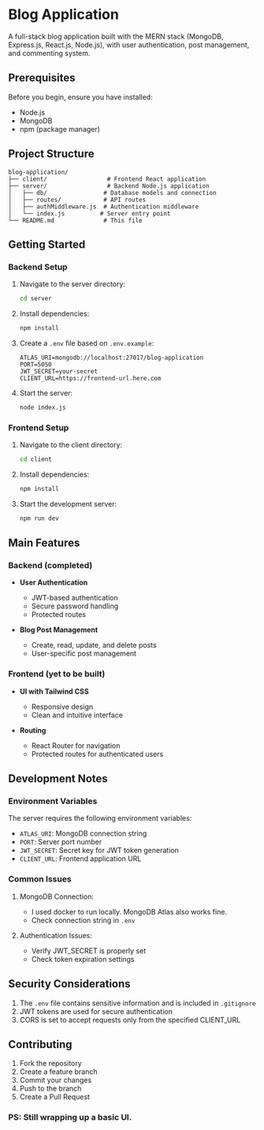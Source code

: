 # Blog Application

A full-stack blog application built with the MERN stack (MongoDB, Express.js, React.js, Node.js), with user authentication, post management, and commenting system.

## Prerequisites

Before you begin, ensure you have installed:
- Node.js
- MongoDB
- npm (package manager)

## Project Structure

```
blog-application/
├── client/                 # Frontend React application
├── server/                 # Backend Node.js application
│   ├── db/                # Database models and connection
│   ├── routes/            # API routes
│   ├── authMiddleware.js  # Authentication middleware
│   └── index.js          # Server entry point
└── README.md              # This file
```

## Getting Started

### Backend Setup

1. Navigate to the server directory:
   ```bash
   cd server
   ```

2. Install dependencies:
   ```bash
   npm install
   ```

3. Create a `.env` file based on `.env.example`:
   ```
   ATLAS_URI=mongodb://localhost:27017/blog-application
   PORT=5050
   JWT_SECRET=your-secret
   CLIENT_URL=https://frontend-url.here.com
   ```

4. Start the server:
   ```bash
   node index.js
   ```

### Frontend Setup

1. Navigate to the client directory:
   ```bash
   cd client
   ```

2. Install dependencies:
   ```bash
   npm install
   ```

3. Start the development server:
   ```bash
   npm run dev
   ```

## Main Features

### Backend (completed)

- **User Authentication**
  - JWT-based authentication
  - Secure password handling
  - Protected routes

- **Blog Post Management**
  - Create, read, update, and delete posts
  - User-specific post management

### Frontend (yet to be built)

- **UI with Tailwind CSS**
  - Responsive design
  - Clean and intuitive interface

- **Routing**
  - React Router for navigation
  - Protected routes for authenticated users

## Development Notes

### Environment Variables

The server requires the following environment variables:
- `ATLAS_URI`: MongoDB connection string
- `PORT`: Server port number
- `JWT_SECRET`: Secret key for JWT token generation
- `CLIENT_URL`: Frontend application URL

### Common Issues

1. MongoDB Connection:
   - I used docker to run locally. MongoDB Atlas also works fine.
   - Check connection string in `.env`

2. Authentication Issues:
   - Verify JWT_SECRET is properly set
   - Check token expiration settings

## Security Considerations

1. The `.env` file contains sensitive information and is included in `.gitignore`
2. JWT tokens are used for secure authentication
3. CORS is set to accept requests only from the specified CLIENT_URL

## Contributing

1. Fork the repository
2. Create a feature branch
3. Commit your changes
4. Push to the branch
5. Create a Pull Request

### PS: Still wrapping up a basic UI.



